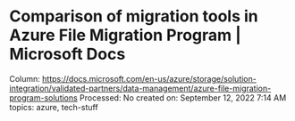 # Comparison of migration tools in Azure File Migration Program | Microsoft Docs

Column: https://docs.microsoft.com/en-us/azure/storage/solution-integration/validated-partners/data-management/azure-file-migration-program-solutions
Processed: No
created on: September 12, 2022 7:14 AM
topics: azure, tech-stuff